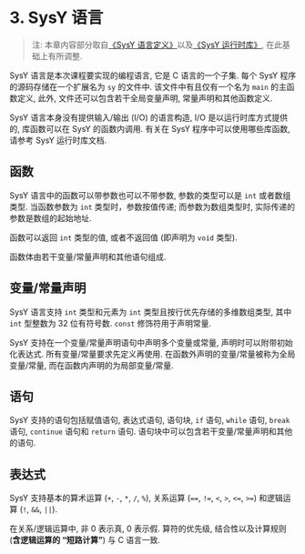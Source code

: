 # 3. SysY 语言

> 注: 本章内容部分取自[《SysY 语言定义》](https://gitlab.eduxiji.net/nscscc/docs/-/blob/master/SysY%E8%AF%AD%E8%A8%80%E5%AE%9A%E4%B9%89.pdf)以及[《SysY 运行时库》](https://gitlab.eduxiji.net/nscscc/docs/-/blob/master/SysY%E8%BF%90%E8%A1%8C%E6%97%B6%E5%BA%93.pdf), 在此基础上有所调整.

SysY 语言是本次课程要实现的编程语言, 它是 C 语言的一个子集. 每个 SysY 程序的源码存储在一个扩展名为 `sy` 的文件中. 该文件中有且仅有一个名为 `main` 的主函数定义, 此外, 文件还可以包含若干全局变量声明, 常量声明和其他函数定义.

SysY 语言本身没有提供输入/输出 (I/O) 的语言构造, I/O 是以运行时库方式提供的, 库函数可以在 SysY 的函数内调用. 有关在 SysY 程序中可以使用哪些库函数, 请参考 SysY 运行时库文档.

## 函数

SysY 语言中的函数可以带参数也可以不带参数, 参数的类型可以是 `int` 或者数组类型. 当函数参数为 `int` 类型时，参数按值传递; 而参数为数组类型时, 实际传递的参数是数组的起始地址.

函数可以返回 `int` 类型的值, 或者不返回值 (即声明为 `void` 类型).

函数体由若干变量/常量声明和其他语句组成.

## 变量/常量声明

SysY 语言支持 `int` 类型和元素为 `int` 类型且按行优先存储的多维数组类型, 其中 `int` 型整数为 32 位有符号数. `const` 修饰符用于声明常量.

SysY 支持在一个变量/常量声明语句中声明多个变量或常量, 声明时可以附带初始化表达式. 所有变量/常量要求先定义再使用. 在函数外声明的变量/常量被称为全局变量/常量, 而在函数内声明的为局部变量/常量.

## 语句

SysY 支持的语句包括赋值语句, 表达式语句, 语句块, `if` 语句, `while` 语句, `break` 语句, `continue` 语句和 `return` 语句. 语句块中可以包含若干变量/常量声明和其他的语句.

## 表达式

SysY 支持基本的算术运算 (`+`, `-`, `*`, `/`, `%`), 关系运算 (`==`, `!=`, `<`, `>`, `<=`, `>=`) 和逻辑运算 (`!`, `&&`, `||`).

在关系/逻辑运算中, 非 0 表示真, 0 表示假. 算符的优先级, 结合性以及计算规则 (**含逻辑运算的 “短路计算”**) 与 C 语言一致.
